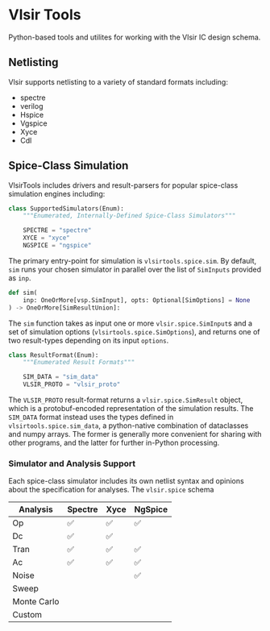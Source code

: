 
# Vlsir Tools 

Python-based tools and utilites for working with the Vlsir IC design schema. 

## Netlisting 

Vlsir supports netlisting to a variety of standard formats including:

- spectre
- verilog
- Hspice
- Vgspice
- Xyce
- Cdl

## Spice-Class Simulation 

VlsirTools includes drivers and result-parsers for popular spice-class simulation engines including: 

```python 
class SupportedSimulators(Enum):
    """Enumerated, Internally-Defined Spice-Class Simulators"""

    SPECTRE = "spectre"
    XYCE = "xyce"
    NGSPICE = "ngspice"
```

The primary entry-point for simulation is `vlsirtools.spice.sim`. By default, `sim` runs your chosen simulator in parallel over the list of `SimInputs` provided as `inp`.

```python
def sim(
    inp: OneOrMore[vsp.SimInput], opts: Optional[SimOptions] = None
) -> OneOrMore[SimResultUnion]:
```

The `sim` function takes as input one or more `vlsir.spice.SimInput`s and a set of simulation options (`vlsirtools.spice.SimOptions`), and returns one of two result-types depending on its input `options`.

```python
class ResultFormat(Enum):
    """Enumerated Result Formats"""

    SIM_DATA = "sim_data" 
    VLSIR_PROTO = "vlsir_proto" 
```

The `VLSIR_PROTO` result-format returns a `vlsir.spice.SimResult` object, which is a protobuf-encoded representation of the simulation results. The `SIM_DATA` format instead uses the types defined in `vlsirtools.spice.sim_data`, a python-native combination of dataclasses and numpy arrays. The former is generally more convenient for sharing with other programs, and the latter for further in-Python processing. 

### Simulator and Analysis Support

Each spice-class simulator includes its own netlist syntax and opinions about the specification for analyses. 
The `vlsir.spice` schema  

| Analysis             | Spectre            | Xyce               | NgSpice     |
| -------------------- | ------------------ | ------------------ | ------------------ |
| Op                   | :white_check_mark: | :white_check_mark: | :white_check_mark: |
| Dc                   | :white_check_mark: | :white_check_mark: | |
| Tran                 | :white_check_mark: | :white_check_mark: | :white_check_mark: |
| Ac                   | :white_check_mark: | :white_check_mark: | :white_check_mark: |
| Noise                |                    |                    | :white_check_mark: |
| Sweep                |  |  |  |
| Monte Carlo          |  |  |  |
| Custom               |  |  |  |

